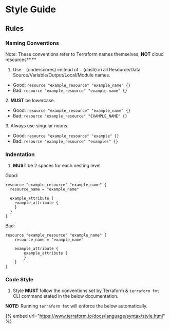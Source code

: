 # Style Guide

## Rules

### Naming Conventions

Note: These conventions refer to Terraform names themselves, **NOT** cloud resources**.**

1. Use `_` (underscores) instead of `-` (dash) in all Resource/Data Source/Variable/Output/Local/Module names.

* Good: `resource "example_resource" "example_name" {}`
* Bad: `resource "example_resource" "example-name" {}`

2\. **MUST** be lowercase.

* Good: `resource "example_resource" "example_name" {}`
* Bad: `resource "example_resource" "EXAMPLE_NAME" {}`

3\. Always use singular nouns.

* Good: `resource "example_resource" "example" {}`
* Bad: `resource "example_resource" "examples" {}`

### Indentation

1. **MUST** be 2 spaces for each nesting level.

Good:

```
resource "example_resource" "example_name" {
  resource_name = "example_name"
  
  example_attribute {
    example_attribute {
    }
  }
}
```

Bad:

```
resource "example_resource" "example_name" {
    resource_name = "example_name"
    
    example_attribute {
        example_attribute {
        }
    }
}
```

### Code Style

1. Style **MUST** follow the conventions set by Terraform & `terraform fmt` CLI command stated in the below documentation.

**NOTE:** Running `terraform fmt` will enforce the below automatically.

{% embed url="https://www.terraform.io/docs/language/syntax/style.html" %}
